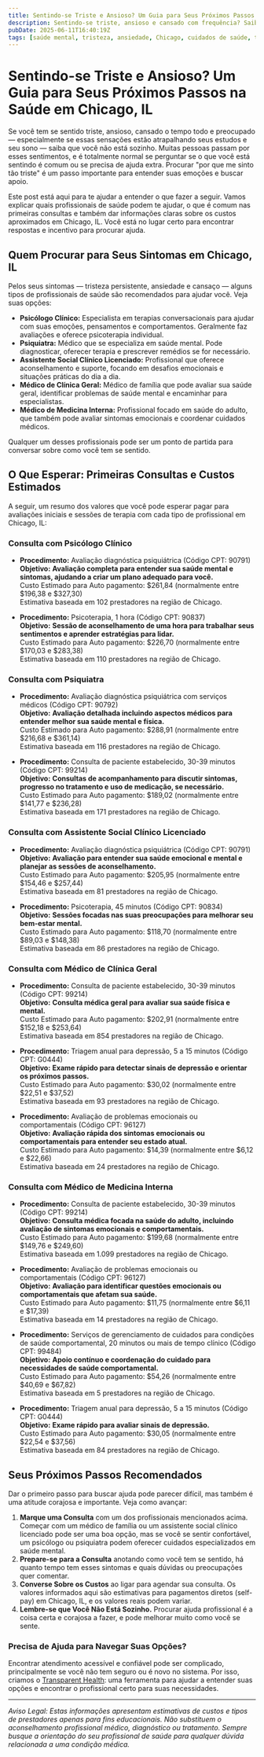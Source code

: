 ```yaml
---
title: Sentindo-se Triste e Ansioso? Um Guia para Seus Próximos Passos na Saúde em Chicago, IL  
description: Sentindo-se triste, ansioso e cansado com frequência? Saiba quem procurar, quanto custam as consultas e como dar seus próximos passos em Chicago, IL.  
pubDate: 2025-06-11T16:40:19Z  
tags: [saúde mental, tristeza, ansiedade, Chicago, cuidados de saúde, terapia, psiquiatria, aconselhamento]  
---
```


# Sentindo-se Triste e Ansioso? Um Guia para Seus Próximos Passos na Saúde em Chicago, IL

Se você tem se sentido triste, ansioso, cansado o tempo todo e preocupado — especialmente se essas sensações estão atrapalhando seus estudos e seu sono — saiba que você não está sozinho. Muitas pessoas passam por esses sentimentos, e é totalmente normal se perguntar se o que você está sentindo é comum ou se precisa de ajuda extra. Procurar "por que me sinto tão triste" é um passo importante para entender suas emoções e buscar apoio.

Este post está aqui para te ajudar a entender o que fazer a seguir. Vamos explicar quais profissionais de saúde podem te ajudar, o que é comum nas primeiras consultas e também dar informações claras sobre os custos aproximados em Chicago, IL. Você está no lugar certo para encontrar respostas e incentivo para procurar ajuda.

## Quem Procurar para Seus Sintomas em Chicago, IL

Pelos seus sintomas — tristeza persistente, ansiedade e cansaço — alguns tipos de profissionais de saúde são recomendados para ajudar você. Veja suas opções:

- **Psicólogo Clínico:** Especialista em terapias conversacionais para ajudar com suas emoções, pensamentos e comportamentos. Geralmente faz avaliações e oferece psicoterapia individual.
- **Psiquiatra:** Médico que se especializa em saúde mental. Pode diagnosticar, oferecer terapia e prescrever remédios se for necessário.
- **Assistente Social Clínico Licenciado:** Profissional que oferece aconselhamento e suporte, focando em desafios emocionais e situações práticas do dia a dia.
- **Médico de Clínica Geral:** Médico de família que pode avaliar sua saúde geral, identificar problemas de saúde mental e encaminhar para especialistas.
- **Médico de Medicina Interna:** Profissional focado em saúde do adulto, que também pode avaliar sintomas emocionais e coordenar cuidados médicos.

Qualquer um desses profissionais pode ser um ponto de partida para conversar sobre como você tem se sentido.

## O Que Esperar: Primeiras Consultas e Custos Estimados

A seguir, um resumo dos valores que você pode esperar pagar para avaliações iniciais e sessões de terapia com cada tipo de profissional em Chicago, IL:

### Consulta com Psicólogo Clínico

- **Procedimento:** Avaliação diagnóstica psiquiátrica (Código CPT: 90791)  
  **Objetivo:** **Avaliação completa para entender sua saúde mental e sintomas, ajudando a criar um plano adequado para você.**  
  Custo Estimado para Auto pagamento: $261,84 (normalmente entre $196,38 e $327,30)  
  Estimativa baseada em 102 prestadores na região de Chicago.

- **Procedimento:** Psicoterapia, 1 hora (Código CPT: 90837)  
  **Objetivo:** **Sessão de aconselhamento de uma hora para trabalhar seus sentimentos e aprender estratégias para lidar.**  
  Custo Estimado para Auto pagamento: $226,70 (normalmente entre $170,03 e $283,38)  
  Estimativa baseada em 110 prestadores na região de Chicago.

### Consulta com Psiquiatra

- **Procedimento:** Avaliação diagnóstica psiquiátrica com serviços médicos (Código CPT: 90792)  
  **Objetivo:** **Avaliação detalhada incluindo aspectos médicos para entender melhor sua saúde mental e física.**  
  Custo Estimado para Auto pagamento: $288,91 (normalmente entre $216,68 e $361,14)  
  Estimativa baseada em 116 prestadores na região de Chicago.

- **Procedimento:** Consulta de paciente estabelecido, 30-39 minutos (Código CPT: 99214)  
  **Objetivo:** **Consultas de acompanhamento para discutir sintomas, progresso no tratamento e uso de medicação, se necessário.**  
  Custo Estimado para Auto pagamento: $189,02 (normalmente entre $141,77 e $236,28)  
  Estimativa baseada em 171 prestadores na região de Chicago.

### Consulta com Assistente Social Clínico Licenciado

- **Procedimento:** Avaliação diagnóstica psiquiátrica (Código CPT: 90791)  
  **Objetivo:** **Avaliação para entender sua saúde emocional e mental e planejar as sessões de aconselhamento.**  
  Custo Estimado para Auto pagamento: $205,95 (normalmente entre $154,46 e $257,44)  
  Estimativa baseada em 81 prestadores na região de Chicago.

- **Procedimento:** Psicoterapia, 45 minutos (Código CPT: 90834)  
  **Objetivo:** **Sessões focadas nas suas preocupações para melhorar seu bem-estar mental.**  
  Custo Estimado para Auto pagamento: $118,70 (normalmente entre $89,03 e $148,38)  
  Estimativa baseada em 86 prestadores na região de Chicago.

### Consulta com Médico de Clínica Geral

- **Procedimento:** Consulta de paciente estabelecido, 30-39 minutos (Código CPT: 99214)  
  **Objetivo:** **Consulta médica geral para avaliar sua saúde física e mental.**  
  Custo Estimado para Auto pagamento: $202,91 (normalmente entre $152,18 e $253,64)  
  Estimativa baseada em 854 prestadores na região de Chicago.

- **Procedimento:** Triagem anual para depressão, 5 a 15 minutos (Código CPT: G0444)  
  **Objetivo:** **Exame rápido para detectar sinais de depressão e orientar os próximos passos.**  
  Custo Estimado para Auto pagamento: $30,02 (normalmente entre $22,51 e $37,52)  
  Estimativa baseada em 93 prestadores na região de Chicago.

- **Procedimento:** Avaliação de problemas emocionais ou comportamentais (Código CPT: 96127)  
  **Objetivo:** **Avaliação rápida dos sintomas emocionais ou comportamentais para entender seu estado atual.**  
  Custo Estimado para Auto pagamento: $14,39 (normalmente entre $6,12 e $22,66)  
  Estimativa baseada em 24 prestadores na região de Chicago.

### Consulta com Médico de Medicina Interna

- **Procedimento:** Consulta de paciente estabelecido, 30-39 minutos (Código CPT: 99214)  
  **Objetivo:** **Consulta médica focada na saúde do adulto, incluindo avaliação de sintomas emocionais e comportamentais.**  
  Custo Estimado para Auto pagamento: $199,68 (normalmente entre $149,76 e $249,60)  
  Estimativa baseada em 1.099 prestadores na região de Chicago.

- **Procedimento:** Avaliação de problemas emocionais ou comportamentais (Código CPT: 96127)  
  **Objetivo:** **Avaliação para identificar questões emocionais ou comportamentais que afetam sua saúde.**  
  Custo Estimado para Auto pagamento: $11,75 (normalmente entre $6,11 e $17,39)  
  Estimativa baseada em 14 prestadores na região de Chicago.

- **Procedimento:** Serviços de gerenciamento de cuidados para condições de saúde comportamental, 20 minutos ou mais de tempo clínico (Código CPT: 99484)  
  **Objetivo:** **Apoio contínuo e coordenação do cuidado para necessidades de saúde comportamental.**  
  Custo Estimado para Auto pagamento: $54,26 (normalmente entre $40,69 e $67,82)  
  Estimativa baseada em 5 prestadores na região de Chicago.

- **Procedimento:** Triagem anual para depressão, 5 a 15 minutos (Código CPT: G0444)  
  **Objetivo:** **Exame rápido para avaliar sinais de depressão.**  
  Custo Estimado para Auto pagamento: $30,05 (normalmente entre $22,54 e $37,56)  
  Estimativa baseada em 84 prestadores na região de Chicago.

## Seus Próximos Passos Recomendados

Dar o primeiro passo para buscar ajuda pode parecer difícil, mas também é uma atitude corajosa e importante. Veja como avançar:

1. **Marque uma Consulta** com um dos profissionais mencionados acima. Começar com um médico de família ou um assistente social clínico licenciado pode ser uma boa opção, mas se você se sentir confortável, um psicólogo ou psiquiatra podem oferecer cuidados especializados em saúde mental.
2. **Prepare-se para a Consulta** anotando como você tem se sentido, há quanto tempo tem esses sintomas e quais dúvidas ou preocupações quer comentar.
3. **Converse Sobre os Custos** ao ligar para agendar sua consulta. Os valores informados aqui são estimativas para pagamentos diretos (self-pay) em Chicago, IL, e os valores reais podem variar.
4. **Lembre-se que Você Não Está Sozinho.** Procurar ajuda profissional é a coisa certa e corajosa a fazer, e pode melhorar muito como você se sente.

### Precisa de Ajuda para Navegar Suas Opções?

Encontrar atendimento acessível e confiável pode ser complicado, principalmente se você não tem seguro ou é novo no sistema. Por isso, criamos o [Transparent Health](https://transparenthealth.ai): uma ferramenta para ajudar a entender suas opções e encontrar o profissional certo para suas necessidades.

---

*Aviso Legal: Estas informações apresentam estimativas de custos e tipos de prestadores apenas para fins educacionais. Não substituem o aconselhamento profissional médico, diagnóstico ou tratamento. Sempre busque a orientação do seu profissional de saúde para qualquer dúvida relacionada a uma condição médica.*